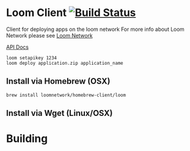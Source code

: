 # Loom Client [![Build Status](https://travis-ci.org/loomnetwork/client.svg?branch=master)](https://travis-ci.org/loomnetwork/client)
Client for deploying apps on the loom network 
For more info about Loom Network please see [Loom Network](http://loomx.io)

[API Docs](http://loomx.io/developer)

```
loom setapikey 1234
loom deploy application.zip application_name
```

## Install via Homebrew (OSX)

```
brew install loomnetwork/homebrew-client/loom
```

## Install via Wget (Linux/OSX)

# Building 
